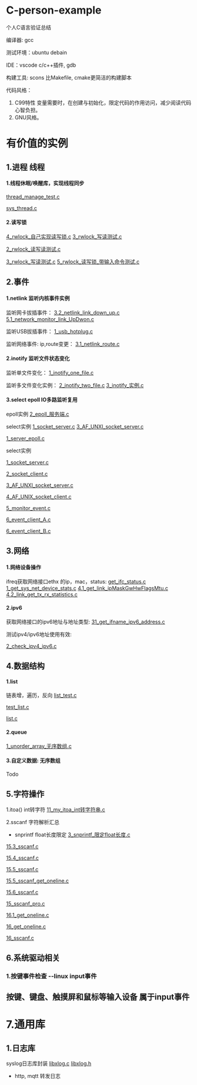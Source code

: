 # C-person-example
个人C语言验证总结

编译器: gcc

测试环境：ubuntu debain

IDE：vscode  c/c++插件,  gdb 

构建工具: scons 比Makefile, cmake更简洁的构建脚本

代码风格：

1. C99特性 变量需要时，在创建与初始化，限定代码的作用访问，减少阅读代码心智负担。
2. GNU风格。



# **有价值的实例**

## 1.进程 线程

#### 1.线程休眠/唤醒库，实现线程同步

 [thread_manage_test.c](29_thread_pthread/24_thread_manage_test/thread_manage_test.c)

 [sys_thread.c](29_thread_pthread/lib/sys_thread.c)

#### 2.读写锁

 [4_rwlock_自己实现读写锁.c](29_thread_pthread/rwlock读写锁/4_rwlock_自己实现读写锁.c)  [3_rwlock_写读测试.c](29_thread_pthread/rwlock读写锁/3_rwlock_写读测试.c)

 [2_rwlock_读写读测试.c](2_linux编程\8_pthread线程\rwlock读写锁\2_rwlock_读写读测试.c) 

 [3_rwlock_写读测试.c](2_linux编程\8_pthread线程\rwlock读写锁\3_rwlock_写读测试.c) 
 [5_rwlock_读写锁_带输入命令测试.c](2_linux编程\8_pthread线程\rwlock读写锁\5_rwlock_读写锁_带输入命令测试.c) 

## 2.事件

#### 1.netlink 监听内核事件实例

监听网卡拔插事件： [3.2_netlink_link_down_up.c](9_netlink/3.2_netlink_link_down_up.c)  [5.1_network_monitor_link_UpDwon.c](9_netlink/5.1_network_monitor_link_UpDwon.c)

监听USB拔插事件： [1_usb_hotplug.c](9_netlink/1_usb_hotplug.c)

监听网络事件: ip,route变更： [3.1_netlink_route.c](9_netlink/3.1_netlink_route.c)



#### 2.inotify 监听文件状态变化

监听单文件变化： [1_inotify_one_file.c](18_sys/1_inotify/1_inotify_one_file.c)

监听多文件变化实例：  [2_inotify_two_file.c](18_sys/1_inotify/2_inotify_two_file.c)   [3_inotify_实例.c](18_sys/1_inotify/3_inotify_实例.c)



#### 3.select epoll IO多路监听复用

epoll实例 [2_epoll_服务端.c](19_network/epoll/2_epoll_服务端.c)

select实例  [1_socket_server.c](19_network/socket/1_server_client/1_socket_server.c)  [3_AF_UNXI_socket_server.c](19_network/socket/1_server_client/3_AF_UNXI_socket_server.c)

 [1_server_epoll.c](2_linux编程\25_网络编程\19_network\epoll\1_server_epoll.c) 

select实例 

 [1_socket_server.c](2_linux编程\25_网络编程\19_network\socket\1_server_client\1_socket_server.c) 

 [2_socket_client.c](2_linux编程\25_网络编程\19_network\socket\1_server_client\2_socket_client.c) 

 [3_AF_UNXI_socket_server.c](2_linux编程\25_网络编程\19_network\socket\1_server_client\3_AF_UNXI_socket_server.c) 

 [4_AF_UNIX_socket_client.c](2_linux编程\25_网络编程\19_network\socket\1_server_client\4_AF_UNIX_socket_client.c) 

 [5_monitor_event.c](2_linux编程\25_网络编程\19_network\socket\1_server_client\5_monitor_event.c) 

 [6_event_client_A.c](2_linux编程\25_网络编程\19_network\socket\1_server_client\6_event_client_A.c) 

 [6_event_client_B.c](2_linux编程\25_网络编程\19_network\socket\1_server_client\6_event_client_B.c) 

## 3.网络

#### 1.网络设备操作

ifreq获取网络接口ethx 的ip，mac，status: [get_ifc_status.c](19_network/ifreq/1_get_ifc_status.c)  [1_get_sys_net_device_stats.c](19_network/interface/1_get_sys_net_device_stats.c)  [4.1_get_link_ipMaskGwHwFlagsMtu.c](19_network/4.1_get_link_ipMaskGwHwFlagsMtu.c)  [4.2_link_get_tx_rx_statistics.c](19_network/4.2_link_get_tx_rx_statistics.c)

#### 2.ipv6

获取网络接口的ipv6地址与地址类型: [31_get_ifname_ipv6_address.c](19_network/ipv6/31_get_ifname_ipv6_address.c)

测试ipv4/ipv6地址使用有效:

 [2_check_ipv4_ipv6.c](2_linux编程\25_网络编程\19_network\2_check_ipv4_ipv6.c) 



## 4.数据结构

#### 1.list

链表增，遍历，反向  [list_test.c](41_自己写的库/list/list_test.c)

 [test_list.c](3_算法_数据结构\1_list链表\test_list.c) 

 [list.c](3_算法_数据结构\1_list链表\list.c) 

#### 2.queue

 [1_unorder_array_无序数组.c](41_自己写的库/4_无序数组/1_unorder_array_无序数组.c)

#### 3.自定义数据: 无序数组

Todo

## 5.字符操作

1.itoa() int转字符  [11_my_itoa_int转字符串.c](16_string/11_my_itoa_int转字符串.c)

2.sscanf 字符解析汇总
- snprintf float长度限定 [3_snprintf_限定float长度.c](1_C语言语法/12_string字符串处理/3_sprintf_字符串格式化/3_snprintf_限定float长度.c)

 [15.3_sscanf.c](1_C语言语法\12_string字符串处理\15.3_sscanf.c) 

 [15.4_sscanf.c](1_C语言语法\12_string字符串处理\15.4_sscanf.c) 

 [15.5_sscanf.c](1_C语言语法\12_string字符串处理\15.5_sscanf.c) 

 [15.5_sscanf_get_oneline.c](1_C语言语法\12_string字符串处理\15.5_sscanf_get_oneline.c) 

 [15.6_sscanf.c](1_C语言语法\12_string字符串处理\15.6_sscanf.c) 

 [15_sscanf_pro.c](1_C语言语法\12_string字符串处理\15_sscanf_pro.c) 

 [16.1_get_oneline.c](1_C语言语法\12_string字符串处理\16.1_get_oneline.c) 

 [16_get_oneline.c](1_C语言语法\12_string字符串处理\16_get_oneline.c) 

 [16_sscanf.c](1_C语言语法\12_string字符串处理\16_sscanf.c) 


## 6.系统驱动相关
### 1.按键事件检查 --linux input事件
按键、键盘、触摸屏和鼠标等输入设备 属于input事件
---



# 7.通用库

## 1.日志库

syslog日志库封装 [libxlog.c](4_常用功能\2_Log_C日志库\1_syslog_日志库\libxlog.c)  [libxlog.h](4_常用功能\2_Log_C日志库\1_syslog_日志库\libxlog.h)

- http, mqtt 转发日志